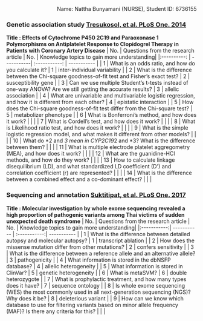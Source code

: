 <div align="right"> Name: Nattha Bunyamani (NURSE), Student ID: 6736155 </div>

### Genetic association study [Tresukosol, et al. PLoS One. 2014​](https://journals.plos.org/plosone/article?id=10.1371/journal.pone.0110188) ###
**Title : Effects of Cytochrome P450 2C19 and Paraoxonase 1 Polymorphisms on Antiplatelet Response to Clopidogrel Therapy in Patients with Coronary Artery Disease**
| No. |  Questions from the research article  | No. | Knowledge topics to gain more understanding|
|:----------: | -----------| :-----------: | ----------- |
|  1 |  What is an odds ratio, and how do you calculate it?  | 1  |   inter-individual variability |
|  2 |  What is the difference between the Chi-square goodness-of-fit test and Fisher’s exact test?  |  2 | susceptibility gene   |
|  3 |  Can we use multiple Student’s t-tests instead of one-way ANOVA? Are we still getting the accurate results?  |  3  | allelic association  |
|  4 |  What are univariable and multivariable logistic regression, and how it is different from each other?  | 4  |  epistatic interaction  |
|  5 |  How does the Chi-square goodness-of-fit test differ from the Chi-square test?  | 5  |  metabolizer phenotype  |
|  6 |  What is Bonferroni’s method, and how does it work?  |   |    |
|  7 |  What is Cordell’s test, and how does it work?  |    |   |
|  8 |  What is Likelihood ratio test, and how does it work?  |    |   |
|  9 | What is the simple logistic regression model, and what makes it different from other models? |  |  |
|  10 | What do *2 and *3 mean in CYP2C19*2 and *3? What is the difference between them? |   |   |
|  11 | What is multiple electrode platelet aggregometry (MEA), and how does it work? |  |  |
| 12 | What are the guanidine-HCl methods, and how do they work? |  |  |
| 13 | How to calculate linkage disequilibrium (LD), and what standardized LD coefficient (D') and correlation coefficient (r) are represented? |  |  |
| 14 | What is the difference between a combined effect and a co-dominant effect? |  |  |


### Sequencing and annotation [Suktitipat, et al. PLoS One. 2017](https://journals.plos.org/plosone/article?id=10.1371/journal.pone.0180056) ###
**Title : Molecular investigation by whole exome sequencing revealed a high proportion of pathogenic variants among Thai victims of sudden unexpected death syndrome**
| No. | Questions from the research article   | No.   | Knowledge topics to gain more understanding|
|:-----------:| ----------- | :-----------:| ----------- |
|  1 |  What is the difference between detailed autopsy and molecular autopsy?  |  1  |  transcript ablation |
|  2 |  How does the missense mutation differ from other mutations?  |  2  |  confers sensitivity |
|  3 |  What is the difference between a reference allele and an alternative allele?  |  3   | pathogenicity  |
|  4 |  What information is stored in the dbNSFP database?  |  4   | allelic heterogeneity |
|  5 |  What information is stored in ClinVar?  |   5 | genetic heterogeneity  |
|  6 |  What is metaSVM?  |  6  |  double heterozygote |
| 7  |  What is prophylactic treatment, and how many types does it have?   | 7  |  sequence ontology  |
| 8  | Is whole exome sequencing (WES) the most commonly used in all next-generation sequencing (NGS)? Why does it be? | 8 | deleterious variant |
| 9  | How can we know which database to use for filtering variants based on minor allele frequency (MAF)? Is there any criteria for this? |   |    |

